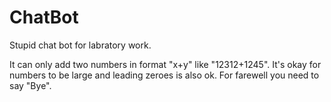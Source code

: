 # ChatBot
Stupid chat bot for labratory work.

It can only add two numbers in format "x+y" like "12312+1245".
It's okay for numbers to be large and leading zeroes is also ok.
For farewell you need to say "Bye".